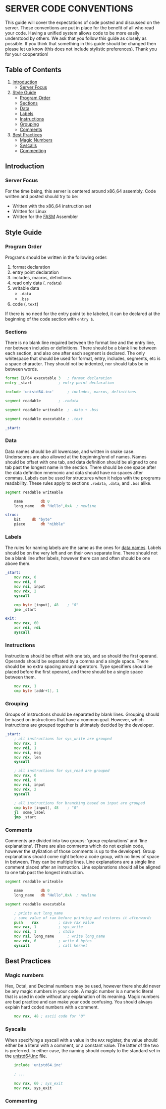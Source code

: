 

# SERVER CODE CONVENTIONS

This guide will cover the expectations of code posted and discussed on the server. These conventions are put in place for the benefit of all who read your code. Having a unified system allows code to be more easily understood by others. We ask that you follow this guide as closely as possible. If you think that something in this guide should be changed then please let us know (this does not include stylistic preferences). Thank you for your cooperation!

## Table of Contents

1. [Introduction](#introduction)
	- [Server Focus](#server-focus)
2. [Style Guide](#style-guide)
	- [Program Order](#program-order)
	- [Sections](#sections)
	- [Data](#data)
	- [Labels](#labels)
	- [Instructions](#instructions)
	- [Grouping](#grouping)
	- [Comments](#comments)
3. [Best Practices](#best-practices)
	- [Magic Numbers](#magic-numbers)
	- [Syscalls](#syscalls)
	- [Commenting](#commenting)

## Introduction

### Server Focus

For the time being, this server is centered around x86_64 assembly. Code written and posted should try to be:
- Written with the x86_64 instruction set
- Written for Linux
- Written for the [FASM](https://flatassembler.net/) Assembler

## Style Guide

### Program Order

Programs should be written in the following order:
1. format declaration
2. entry point declaration
3. includes, macros, definitions
4. read only data (`.rodata`)
5. writable data
	- `.data`
	- `.bss`
6. code (`.text`)

If there is no need for the entry point to be labeled, it can be declared at the beginning of the code section with `entry $`.

### Sections

There is no blank line required between the format line and the entry line, nor between includes or definitions. There should be a blank line between each section, and also one after each segment is declared. The only whitespace that should be used for format, entry, includes, segments, etc is a space character. They should not be indented, nor should tabs be in between words.

```asm
format ELF64 executable 3	; format declaration
entry _start			; entry point declaration

include 'unistd64.inc'		; includes, macros, definitions

segment readable		; .rodata

segment readable writeable	; .data + .bss

segment readable executable	; .text

_start:
```

### Data

Data names should be all lowercase, and written in snake case. Underscores are also allowed at the beginning/end of names. Names should be offset with one tab, and data definition should be aligned to one tab past the longest name in the section. There should be one space after the data definition mnemonic and data should have no spaces after commas. Labels can be used for structures when it helps with the programs readability. These rules apply to sections `.rodata`, `.data`, and `.bss` alike.

```asm
segment readable writeable

	name		db 0
	long_name	db "Hello",0xA	; newline

struc:
	bit		db "byte"
	piece		db "nibble"
```

### Labels

The rules for naming labels are the same as the ones for [data names](#data). Labels should be on the very left and on their own separate line. There should not be a blank line after labels, however there can and often should be one above them.

```asm
_start:
	mov	rax, 0
	mov	rdi, 0
	mov	rsi, input
	mov	rdx, 2
	syscall

	cmp	byte [input], 48	; "0"
	jne	_start

exit:
	mov	rax, 60
	xor	rdi, rdi
	syscall
```

### Instructions

Instructions should be offset with one tab, and so should the first operand. Operands should be separated by a comma and a single space. There should be no extra spacing around operators. Type specifiers should be placed before the first operand, and there should be a single space between them.

```asm
	mov	rax, 1
	cmp	byte [addr+1], 1
```

### Grouping

Groups of instructions should be separated by blank lines. Grouping should be based on instructions that have a common goal. However, which instructions are grouped together is ultimately decided by the developer.

```asm
_start:
	; all instructions for sys_write are grouped
	mov	rax, 1
	mov	rdi, 1
	mov	rsi, msg
	mov	rdx, len
	syscall

	; all instructions for sys_read are grouped
	mov	rax, 0
	mov	rdi, 0
	mov	rsi, input
	mov	rdx, 2
	syscall
	
	; all instructions for branching based on input are grouped
	cmp	byte [input], 48	; "0"
	jl	some_label
	jmp	_start
```

### Comments

Comments are divided into two groups: 'group explanations' and 'line explanations'. (There are also comments which do not explain code, however the stylization of those comments is up to the developer). Group explanations should come right before a code group, with no lines of space in between. They can be multiple lines. Line explanations are a single line comment placed after an instruction. Line explanations should all be aligned to one tab past the longest instruction.

```asm
segment readable writeable

	name		db 0
	long_name	db "Hello",0xA	; newline

segment readable executable

	; prints out long_name
	; save value of rax before printing and restores it afterwards
	push	rax			; save rax value
	mov	rax, 1			; sys_write
	mov	rdi, 1			; stdio
	mov	rsi, long_name		; write long_name
	mov	rdx, 6			; write 6 bytes
	syscall				; call kernel
```

## Best Practices

### Magic numbers

Hex, Octal, and Decimal numbers may be used, however there should never be any magic numbers in your code. A magic number is a numeric literal that is used in code without any explanation of its meaning. Magic numbers are bad practice and can make your code confusing. You should always explain hard coded numbers with a comment.

```asm
	mov	rax, 48	; ascii code for "0"
```

### Syscalls

When specifying a syscall with a value in the `RAX` register, the value should either be a literal with a comment, or a constant value. The latter of the two is preferred. In either case, the naming should comply to the standard set in the [unistd64.inc](https://github.com/assembly-seal/code_conventions/tree/main/unistd64.inc) file.

```asm
	include 'unistd64.inc'
	
	; ...
	
	mov	rax, 60	; sys_exit
	mov	rax, sys_exit
```

### Commenting
